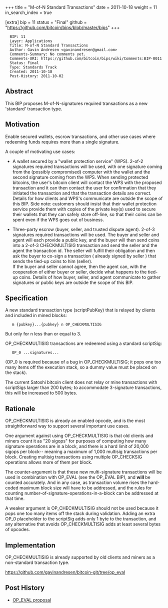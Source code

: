 +++
title = "M-of-N Standard Transactions"
date = 2011-10-18
weight = 11
in_search_index = true

[extra]
bip = 11
status = "Final"
github = "https://github.com/bitcoin/bips/blob/master/bips"
+++

      BIP: 11
      Layer: Applications
      Title: M-of-N Standard Transactions
      Author: Gavin Andresen <gavinandresen@gmail.com>
      Comments-Summary: No comments yet.
      Comments-URI: https://github.com/bitcoin/bips/wiki/Comments:BIP-0011
      Status: Final
      Type: Standards Track
      Created: 2011-10-18
      Post-History: 2011-10-02

## Abstract

This BIP proposes M-of-N-signatures required transactions as a new
'standard' transaction type.

## Motivation

Enable secured wallets, escrow transactions, and other use cases where
redeeming funds requires more than a single signature.

A couple of motivating use cases:

-   A wallet secured by a "wallet protection service" (WPS). 2-of-2
    signatures required transactions will be used, with one signature
    coming from the (possibly compromised) computer with the wallet and
    the second signature coming from the WPS. When sending protected
    bitcoins, the user's bitcoin client will contact the WPS with the
    proposed transaction and it can then contact the user for
    confirmation that they initiated the transaction and that the
    transaction details are correct. Details for how clients and WPS's
    communicate are outside the scope of this BIP. Side note: customers
    should insist that their wallet protection service provide them with
    copies of the private key(s) used to secure their wallets that they
    can safely store off-line, so that their coins can be spent even if
    the WPS goes out of business.

<!-- -->

-   Three-party escrow (buyer, seller, and trusted dispute agent).
    2-of-3 signatures required transactions will be used. The buyer and
    seller and agent will each provide a public key, and the buyer will
    then send coins into a 2-of-3 CHECKMULTISIG transaction and send the
    seller and the agent the transaction id. The seller will fulfill
    their obligation and then ask the buyer to co-sign a transaction (
    already signed by seller ) that sends the tied-up coins to him
    (seller).  
    If the buyer and seller cannot agree, then the agent can, with the
    cooperation of either buyer or seller, decide what happens to the
    tied-up coins. Details of how buyer, seller, and agent communicate
    to gather signatures or public keys are outside the scope of this
    BIP.

## Specification

A new standard transaction type (scriptPubKey) that is relayed by
clients and included in mined blocks:

`   m {pubkey}...{pubkey} n OP_CHECKMULTISIG`

But only for n less than or equal to 3.

OP\_CHECKMULTISIG transactions are redeemed using a standard scriptSig:

`   OP_0 ...signatures...`

(OP\_0 is required because of a bug in OP\_CHECKMULTISIG; it pops one
too many items off the execution stack, so a dummy value must be placed
on the stack).

The current Satoshi bitcoin client does not relay or mine transactions
with scriptSigs larger than 200 bytes; to accommodate 3-signature
transactions, this will be increased to 500 bytes.

## Rationale

OP\_CHECKMULTISIG is already an enabled opcode, and is the most
straightforward way to support several important use cases.

One argument against using OP\_CHECKMULTISIG is that old clients and
miners count it as "20 sigops" for purposes of computing how many
signature operations are in a block, and there is a hard limit of 20,000
sigops per block-- meaning a maximum of 1,000 multisig transactions per
block. Creating multisig transactions using multiple OP\_CHECKSIG
operations allows more of them per block.

The counter-argument is that these new multi-signature transactions will
be used in combination with OP\_EVAL (see the OP\_EVAL BIP), and
**will** be counted accurately. And in any case, as transaction volume
rises the hard-coded maximum block size will have to be addressed, and
the rules for counting number-of-signature-operations-in-a-block can be
addressed at that time.

A weaker argument is OP\_CHECKMULTISIG should not be used because it
pops one too many items off the stack during validation. Adding an extra
OP\_0 placeholder to the scriptSig adds only 1 byte to the transaction,
and any alternative that avoids OP\_CHECKMULTISIG adds at least several
bytes of opcodes.

## Implementation

OP\_CHECKMULTISIG is already supported by old clients and miners as a
non-standard transaction type.

<https://github.com/gavinandresen/bitcoin-git/tree/op_eval>

## Post History

-   [OP\_EVAL proposal](https://bitcointalk.org/index.php?topic=46538)
